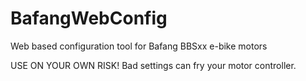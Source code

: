 # BafangWebConfig
Web based configuration tool for Bafang BBSxx e-bike motors

USE ON YOUR OWN RISK! Bad settings can fry your motor controller.